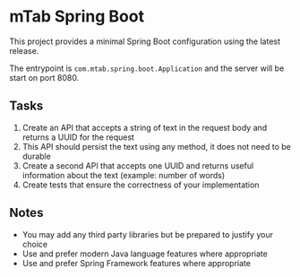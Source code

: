 # mTab Spring Boot

This project provides a minimal Spring Boot configuration using the latest release. 

The entrypoint is `com.mtab.spring.boot.Application` and the server will be start on port 8080.

## Tasks
1. Create an API that accepts a string of text in the request body and returns a UUID for the request
2. This API should persist the text using any method, it does not need to be durable
3. Create a second API that accepts one UUID and returns useful information about the text (example: number of words)
4. Create tests that ensure the correctness of your implementation

## Notes
- You may add any third party libraries but be prepared to justify your choice
- Use and prefer modern Java language features where appropriate
- Use and prefer Spring Framework features where appropriate